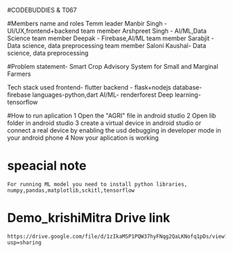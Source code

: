 #CODEBUDDIES & T067

#Members name and roles 
Temm leader Manbir Singh - UI/UX,frontend+backend 
team member Arshpreet Singh - AI/ML,Data Science 
team member Deepak - Firebase,AI/ML
team member Sarabjit - Data science, data preprocessing
team member Saloni Kaushal- Data science, data preprocessing
 
#Problem statement-
 Smart Crop Advisory System for Small and Marginal Farmers
 
 Tech stack used
 frontend- flutter
 backend - flask+nodejs
 database- firebase 
 languages-python,dart
 AI/ML- renderforest
 Deep learning- tensorflow

#How to run aplication 
1 Open the "AGRI" file in android studio
2 Open lib folder in android studio
3 create a virtual device in android studio or connect a real device by enabling the usd debugging in developer mode in your android phone 
4 Now your aplication is working 
  
# speacial note 
    For running ML model you need to install python libraries, numpy,pandas,matplotlib,sckitl,tensorflow
# Demo_krishiMitra Drive link
    https://drive.google.com/file/d/1zIkaMSP1PQW37hyFNqg2QaLKNofq1pDs/view?usp=sharing
    


